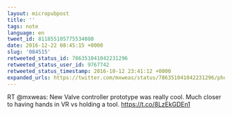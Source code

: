 ```yaml
---
layout: micropubpost
title: ''
tags: note
language: en
tweet_id: 811855105775534080
date: 2016-12-22 08:45:15 +0000
slug: '084515'
retweeted_status_id: 786351041042231296
retweeted_status_user_id: 9767742
retweeted_status_timestamp: 2016-10-12 23:41:12 +0000
expanded_urls: https://twitter.com/mxweas/status/786351041042231296/photo/1,https://twitter.com/mxweas/status/786351041042231296/photo/1
---
```

RT @mxweas: New Valve controller prototype was really cool. Much closer to having hands in VR vs holding a tool. https://t.co/8LzEkGDEn1
